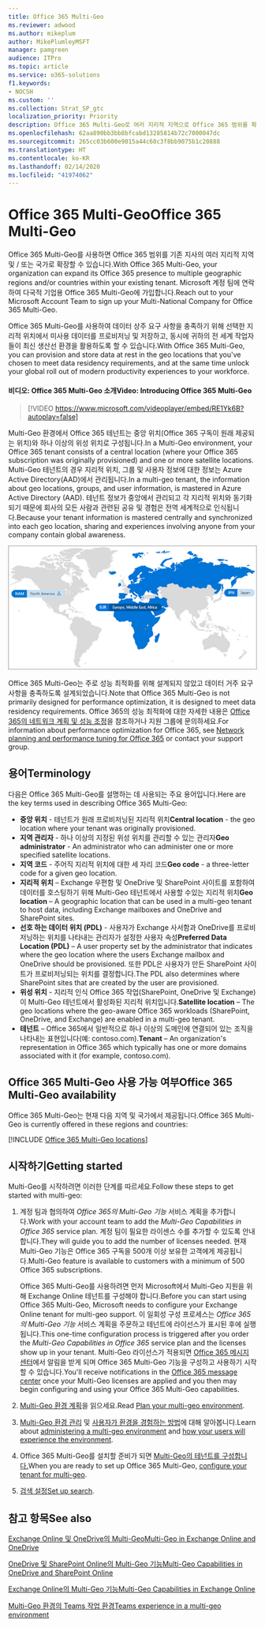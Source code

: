 ```yaml
---
title: Office 365 Multi-Geo
ms.reviewer: adwood
ms.author: mikeplum
author: MikePlumleyMSFT
manager: pamgreen
audience: ITPro
ms.topic: article
ms.service: o365-solutions
f1.keywords:
- NOCSH
ms.custom: ''
ms.collection: Strat_SP_gtc
localization_priority: Priority
description: Office 365 Multi-Geo로 여러 지리적 지역으로 Office 365 범위를 확장합니다.
ms.openlocfilehash: 62aa890bb3bb8bfcabd13285814b72c7000047dc
ms.sourcegitcommit: 265cc03b600e9015a44c60c3f8bb9075b1c20888
ms.translationtype: HT
ms.contentlocale: ko-KR
ms.lasthandoff: 02/14/2020
ms.locfileid: "41974062"
---
```

# <a name="office-365-multi-geo"></a><span data-ttu-id="349e0-103">Office 365 Multi-Geo</span><span class="sxs-lookup"><span data-stu-id="349e0-103">Office 365 Multi-Geo</span></span>

<span data-ttu-id="349e0-104">Office 365 Multi-Geo를 사용하면 Office 365 범위를 기존 지사의 여러 지리적 지역 및 / 또는 국가로 확장할 수 있습니다.</span><span class="sxs-lookup"><span data-stu-id="349e0-104">With Office 365 Multi-Geo, your organization can expand its Office 365 presence to multiple geographic regions and/or countries within your existing tenant.</span></span> <span data-ttu-id="349e0-105">Microsoft 계정 팀에 연락하여 다국적 기업용 Office 365 Multi-Geo에 가입합니다.</span><span class="sxs-lookup"><span data-stu-id="349e0-105">Reach out to your Microsoft Account Team to sign up your Multi-National Company for Office 365 Multi-Geo.</span></span>
  
<span data-ttu-id="349e0-106">Office 365 Multi-Geo를 사용하여 데이터 상주 요구 사항을 충족하기 위해 선택한 지리적 위치에서 미사용 데이터를 프로비저닝 및 저장하고, 동시에 귀하의 전 세계 작업자들이 최신 생산선 환경을 활용하도록 할 수 있습니다.</span><span class="sxs-lookup"><span data-stu-id="349e0-106">With Office 365 Multi-Geo, you can provision and store data at rest in the geo locations that you've chosen to meet data residency requirements, and at the same time unlock your global roll out of modern productivity experiences to your workforce.</span></span>

#### <a name="video-introducing-office-365-multi-geo"></a><span data-ttu-id="349e0-107">비디오: Office 365 Multi-Geo 소개</span><span class="sxs-lookup"><span data-stu-id="349e0-107">Video: Introducing Office 365 Multi-Geo</span></span>

> [!VIDEO https://www.microsoft.com/videoplayer/embed/RE1Yk6B?autoplay=false]

<span data-ttu-id="349e0-108">Multi-Geo 환경에서 Office 365 테넌트는 중앙 위치(Office 365 구독이 원래 제공되는 위치)와 하나 이상의 위성 위치로 구성됩니다.</span><span class="sxs-lookup"><span data-stu-id="349e0-108">In a Multi-Geo environment, your Office 365 tenant consists of a central location (where your Office 365 subscription was originally provisioned) and one or more satellite locations.</span></span> <span data-ttu-id="349e0-109">Multi-Geo 테넌트의 경우 지리적 위치, 그룹 및 사용자 정보에 대한 정보는 Azure Active Directory(AAD)에서 관리됩니다.</span><span class="sxs-lookup"><span data-stu-id="349e0-109">In a multi-geo tenant, the information about geo locations, groups, and user information, is mastered in Azure Active Directory (AAD).</span></span> <span data-ttu-id="349e0-110">테넌트 정보가 중앙에서 관리되고 각 지리적 위치와 동기화되기 때문에 회사의 모든 사람과 관련된 공유 및 경험은 전역 세계적으로 인식됩니다.</span><span class="sxs-lookup"><span data-stu-id="349e0-110">Because your tenant information is mastered centrally and synchronized into each geo location, sharing and experiences involving anyone from your company contain global awareness.</span></span>

![SharePoint 관리 센터의 Multi-Geo 지도 스크린샷](media/multi-geo-world-map.png)

<span data-ttu-id="349e0-112">Office 365 Multi-Geo는 주로 성능 최적화를 위해 설계되지 않았고 데이터 거주 요구 사항을 충족하도록 설계되었습니다.</span><span class="sxs-lookup"><span data-stu-id="349e0-112">Note that Office 365 Multi-Geo is not primarily designed for performance optimization, it is designed to meet data residency requirements.</span></span> <span data-ttu-id="349e0-113">Office 365의 성능 최적화에 대한 자세한 내용은 [Office 365의 네트워크 계획 및 성능 조정](https://support.office.com/article/e5f1228c-da3c-4654-bf16-d163daee8848)을 참조하거나 지원 그룹에 문의하세요.</span><span class="sxs-lookup"><span data-stu-id="349e0-113">For information about performance optimization for Office 365, see [Network planning and performance tuning for Office 365](https://support.office.com/article/e5f1228c-da3c-4654-bf16-d163daee8848) or contact your support group.</span></span>

## <a name="terminology"></a><span data-ttu-id="349e0-114">용어</span><span class="sxs-lookup"><span data-stu-id="349e0-114">Terminology</span></span>

<span data-ttu-id="349e0-115">다음은 Office 365 Multi-Geo를 설명하는 데 사용되는 주요 용어입니다.</span><span class="sxs-lookup"><span data-stu-id="349e0-115">Here are the key terms used in describing Office 365 Multi-Geo:</span></span>

- <span data-ttu-id="349e0-116">**중앙 위치** - 테넌트가 원래 프로비저닝된 지리적 위치</span><span class="sxs-lookup"><span data-stu-id="349e0-116">**Central location** - the geo location where your tenant was originally provisioned.</span></span>
- <span data-ttu-id="349e0-117">**지역 관리자** - 하나 이상의 지정된 위성 위치를 관리할 수 있는 관리자</span><span class="sxs-lookup"><span data-stu-id="349e0-117">**Geo administrator** - An administrator who can administer one or more specified satellite locations.</span></span>
- <span data-ttu-id="349e0-118">**지역 코드** - 주어직 지리적 위치에 대한 세 자리 코드</span><span class="sxs-lookup"><span data-stu-id="349e0-118">**Geo code** - a three-letter code for a given geo location.</span></span>
- <span data-ttu-id="349e0-119">**지리적 위치** – Exchange 우편함 및 OneDrive 및 SharePoint 사이트를 포함하여 데이터를 호스팅하기 위해 Multi-Geo 테넌트에서 사용할 수있는 지리적 위치</span><span class="sxs-lookup"><span data-stu-id="349e0-119">**Geo location** – A geographic location that can be used in a multi-geo tenant to host data, including Exchange mailboxes and OneDrive and SharePoint sites.</span></span>
- <span data-ttu-id="349e0-120">**선호 하는 데이터 위치 (PDL)** - 사용자가 Exchange 사서함과 OneDrive를 프로비저닝하는 위치를 나타내는 관리자가 설정한 사용자 속성</span><span class="sxs-lookup"><span data-stu-id="349e0-120">**Preferred Data Location (PDL)** – A user property set by the administrator that indicates where the geo location where the users Exchange mailbox and OneDrive should be provisioned.</span></span> <span data-ttu-id="349e0-121">또한 PDL은 사용자가 만든 SharePoint 사이트가 프로비저닝되는 위치를 결정합니다.</span><span class="sxs-lookup"><span data-stu-id="349e0-121">The PDL also determines where SharePoint sites that are created by the user are provisioned.</span></span>
- <span data-ttu-id="349e0-122">**위성 위치** - 지리적 인식 Office 365 작업(SharePoint, OneDrive 및 Exchange)이 Multi-Geo 테넌트에서 활성화된 지리적 위치입니다.</span><span class="sxs-lookup"><span data-stu-id="349e0-122">**Satellite location** – The geo locations where the geo-aware Office 365 workloads (SharePoint, OneDrive, and Exchange) are enabled in a multi-geo tenant.</span></span>
- <span data-ttu-id="349e0-123">**테넌트** – Office 365에서 일반적으로 하나 이상의 도메인에 연결되어 있는 조직을 나타내는 표현입니다(예: contoso.com).</span><span class="sxs-lookup"><span data-stu-id="349e0-123">**Tenant** – An organization's representation in Office 365 which typically has one or more domains associated with it (for example, contoso.com).</span></span>

## <a name="office-365-multi-geo-availability"></a><span data-ttu-id="349e0-124">Office 365 Multi-Geo 사용 가능 여부</span><span class="sxs-lookup"><span data-stu-id="349e0-124">Office 365 Multi-Geo availability</span></span>

<span data-ttu-id="349e0-125">Office 365 Multi-Geo는 현재 다음 지역 및 국가에서 제공됩니다.</span><span class="sxs-lookup"><span data-stu-id="349e0-125">Office 365 Multi-Geo is currently offered in these regions and countries:</span></span>

[!INCLUDE [Office 365 Multi-Geo locations](includes/office-365-multi-geo-locations.md)]

## <a name="getting-started"></a><span data-ttu-id="349e0-126">시작하기</span><span class="sxs-lookup"><span data-stu-id="349e0-126">Getting started</span></span>

<span data-ttu-id="349e0-127">Multi-Geo를 시작하려면 이러한 단계를 따르세요.</span><span class="sxs-lookup"><span data-stu-id="349e0-127">Follow these steps to get started with multi-geo:</span></span>

1. <span data-ttu-id="349e0-128">계정 팀과 협의하여 _Office 365의 Multi-Geo 기능_ 서비스 계획을 추가합니다.</span><span class="sxs-lookup"><span data-stu-id="349e0-128">Work with your account team to add the _Multi-Geo Capabilities in Office 365_ service plan.</span></span> <span data-ttu-id="349e0-129">계정 팀이 필요한 라이센스 수를 추가할 수 있도록 안내합니다.</span><span class="sxs-lookup"><span data-stu-id="349e0-129">They will guide you to add the number of licenses needed.</span></span> <span data-ttu-id="349e0-130">현재 Multi-Geo 기능은 Office 365 구독을 500개 이상 보유한 고객에게 제공됩니다.</span><span class="sxs-lookup"><span data-stu-id="349e0-130">Multi-Geo feature is available to customers with a minimum of 500 Office 365 subscriptions.</span></span>

   <span data-ttu-id="349e0-131">Office 365 Multi-Geo를 사용하려면 먼저 Microsoft에서 Multi-Geo 지원을 위해 Exchange Online 테넌트를 구성해야 합니다.</span><span class="sxs-lookup"><span data-stu-id="349e0-131">Before you can start using Office 365 Multi-Geo, Microsoft needs to configure your Exchange Online tenant for multi-geo support.</span></span> <span data-ttu-id="349e0-132">이 일회성 구성 프로세스는 *Office 365의 Multi-Geo 기능* 서비스 계획을 주문하고 테넌트에 라이선스가 표시된 후에 실행됩니다.</span><span class="sxs-lookup"><span data-stu-id="349e0-132">This one-time configuration process is triggered after you order the *Multi-Geo Capabilities in Office 365* service plan and the licenses show up in your tenant.</span></span> <span data-ttu-id="349e0-133">Multi-Geo 라이선스가 적용되면 [Office 365 메시지 센터](https://support.office.com/article/38FB3333-BFCC-4340-A37B-DEDA509C2093)에서 알림을 받게 되며 Office 365 Multi-Geo 기능을 구성하고 사용하기 시작할 수 있습니다.</span><span class="sxs-lookup"><span data-stu-id="349e0-133">You'll receive notifications in the [Office 365 message center](https://support.office.com/article/38FB3333-BFCC-4340-A37B-DEDA509C2093) once your Multi-Geo licenses are applied and you then may begin configuring and using your Office 365 Multi-Geo capabilities.</span></span>

2. <span data-ttu-id="349e0-134">[Multi-Geo 환경 계획](plan-for-multi-geo.md)을 읽으세요.</span><span class="sxs-lookup"><span data-stu-id="349e0-134">Read [Plan your multi-geo environment](plan-for-multi-geo.md).</span></span>

3. <span data-ttu-id="349e0-135">[Multi-Geo 환경 관리](administering-a-multi-geo-environment.md) 및 [사용자가 환경을 경험하는 방법](multi-geo-user-experience.md)에 대해 알아봅니다.</span><span class="sxs-lookup"><span data-stu-id="349e0-135">Learn about [administering a multi-geo environment](administering-a-multi-geo-environment.md) and [how your users will experience the environment](multi-geo-user-experience.md).</span></span>

4. <span data-ttu-id="349e0-136">Office 365 Multi-Geo를 설치할 준비가 되면 [Multi-Geo의 테넌트를 구성합니다.](multi-geo-tenant-configuration.md)</span><span class="sxs-lookup"><span data-stu-id="349e0-136">When you are ready to set up Office 365 Multi-Geo, [configure your tenant for multi-geo](multi-geo-tenant-configuration.md).</span></span>

5. <span data-ttu-id="349e0-137">[검색 설정](configure-search-for-multi-geo.md)</span><span class="sxs-lookup"><span data-stu-id="349e0-137">[Set up search](configure-search-for-multi-geo.md).</span></span>

## <a name="see-also"></a><span data-ttu-id="349e0-138">참고 항목</span><span class="sxs-lookup"><span data-stu-id="349e0-138">See also</span></span>

[<span data-ttu-id="349e0-139">Exchange Online 및 OneDrive의 Multi-Geo</span><span class="sxs-lookup"><span data-stu-id="349e0-139">Multi-Geo in Exchange Online and OneDrive</span></span>](https://Aka.ms/GoMultiGeo)

[<span data-ttu-id="349e0-140">OneDrive 및 SharePoint Online의 Multi-Geo 기능</span><span class="sxs-lookup"><span data-stu-id="349e0-140">Multi-Geo Capabilities in OneDrive and SharePoint Online</span></span>](https://docs.microsoft.com/office365/enterprise/multi-geo-capabilities-in-onedrive-and-sharepoint-online-in-office-365)

[<span data-ttu-id="349e0-141">Exchange Online의 Multi-Geo 기능</span><span class="sxs-lookup"><span data-stu-id="349e0-141">Multi-Geo Capabilities in Exchange Online</span></span>](https://docs.microsoft.com/office365/enterprise/multi-geo-capabilities-in-exchange-online)

[<span data-ttu-id="349e0-142">Multi-Geo 환경의 Teams 작업 환경</span><span class="sxs-lookup"><span data-stu-id="349e0-142">Teams experience in a multi-geo environment</span></span>](https://docs.microsoft.com/microsoftteams/teams-experience-o365odb-spo-multi-geo)
